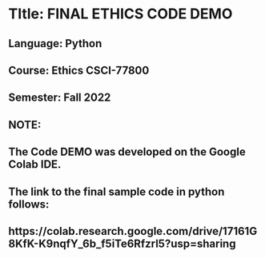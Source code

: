 <h1>TItle: FINAL ETHICS CODE DEMO</h1>
<h2>Language: Python</h2>
<h2>Course: Ethics CSCI-77800</h2>
<h2>Semester: Fall 2022</h2>

<h2>NOTE:</h2>
<h2>The Code DEMO was developed on the Google Colab IDE.</h2>

<h2>The link to the final sample code in python follows:</h2>
<h2>https://colab.research.google.com/drive/17161G8KfK-K9nqfY_6b_f5iTe6Rfzrl5?usp=sharing</h2>
